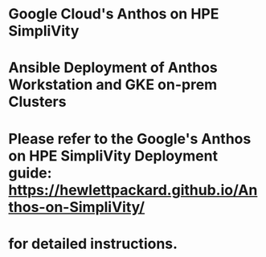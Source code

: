 # Google Cloud's Anthos on HPE SimpliVity

# Ansible Deployment of Anthos Workstation and GKE on-prem Clusters

# Please refer to the Google's Anthos on HPE SimpliVity Deployment guide: https://hewlettpackard.github.io/Anthos-on-SimpliVity/
# for detailed instructions.
